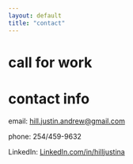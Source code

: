 ```yaml
---
layout: default
title: "contact"
---
```


# call for work

<!-- insert blurb about seeking collabs -->

# contact info

email: hill.justin.andrew@gmail.com

phone: 254/459-9632

LinkedIn: [LinkedIn.com/in/hilljustina](https://www.linkedin.com/in/hilljustina)
